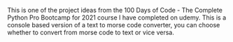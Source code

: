 This is one of the project ideas from the 100 Days of Code - The Complete Python Pro Bootcamp for 2021 course I have completed on udemy. 
This is a console based version of a text to morse code converter, you can choose whether to convert from morse code to text or vice versa.